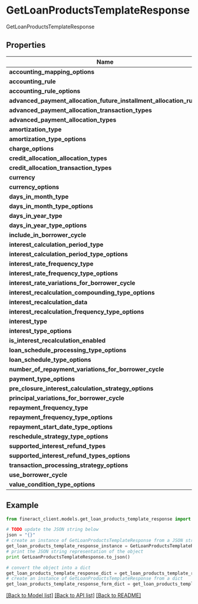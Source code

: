 # GetLoanProductsTemplateResponse

GetLoanProductsTemplateResponse

## Properties

Name | Type | Description | Notes
------------ | ------------- | ------------- | -------------
**accounting_mapping_options** | [**GetLoanProductsAccountingMappingOptions**](GetLoanProductsAccountingMappingOptions.md) |  | [optional] 
**accounting_rule** | [**GetLoanProductsAccountingRule**](GetLoanProductsAccountingRule.md) |  | [optional] 
**accounting_rule_options** | [**List[GetLoanProductsAccountingRule]**](GetLoanProductsAccountingRule.md) |  | [optional] 
**advanced_payment_allocation_future_installment_allocation_rules** | [**List[EnumOptionData]**](EnumOptionData.md) |  | [optional] 
**advanced_payment_allocation_transaction_types** | [**List[EnumOptionData]**](EnumOptionData.md) |  | [optional] 
**advanced_payment_allocation_types** | [**List[EnumOptionData]**](EnumOptionData.md) |  | [optional] 
**amortization_type** | [**GetLoanProductsAmortizationType**](GetLoanProductsAmortizationType.md) |  | [optional] 
**amortization_type_options** | [**List[GetLoanProductsAmortizationType]**](GetLoanProductsAmortizationType.md) |  | [optional] 
**charge_options** | [**List[GetLoanProductsChargeOptions]**](GetLoanProductsChargeOptions.md) |  | [optional] 
**credit_allocation_allocation_types** | [**List[EnumOptionData]**](EnumOptionData.md) |  | [optional] 
**credit_allocation_transaction_types** | [**List[EnumOptionData]**](EnumOptionData.md) |  | [optional] 
**currency** | [**GetLoanProductsTemplateCurrency**](GetLoanProductsTemplateCurrency.md) |  | [optional] 
**currency_options** | [**List[GetLoanProductsCurrencyOptions]**](GetLoanProductsCurrencyOptions.md) |  | [optional] 
**days_in_month_type** | [**GetLoansProductsDaysInMonthTemplateType**](GetLoansProductsDaysInMonthTemplateType.md) |  | [optional] 
**days_in_month_type_options** | [**List[GetLoansProductsDaysInMonthTemplateType]**](GetLoansProductsDaysInMonthTemplateType.md) |  | [optional] 
**days_in_year_type** | [**GetLoanProductsDaysInYearTemplateType**](GetLoanProductsDaysInYearTemplateType.md) |  | [optional] 
**days_in_year_type_options** | [**List[GetLoanProductsInterestTemplateType]**](GetLoanProductsInterestTemplateType.md) |  | [optional] 
**include_in_borrower_cycle** | **bool** |  | [optional] 
**interest_calculation_period_type** | [**GetLoansProductsInterestCalculationPeriodType**](GetLoansProductsInterestCalculationPeriodType.md) |  | [optional] 
**interest_calculation_period_type_options** | [**List[GetLoansProductsInterestCalculationPeriodType]**](GetLoansProductsInterestCalculationPeriodType.md) |  | [optional] 
**interest_rate_frequency_type** | [**GetLoanProductsInterestRateTemplateFrequencyType**](GetLoanProductsInterestRateTemplateFrequencyType.md) |  | [optional] 
**interest_rate_frequency_type_options** | [**List[GetLoanProductsInterestRateTemplateFrequencyType]**](GetLoanProductsInterestRateTemplateFrequencyType.md) |  | [optional] 
**interest_rate_variations_for_borrower_cycle** | **List[int]** |  | [optional] 
**interest_recalculation_compounding_type_options** | [**List[GetLoanProductsInterestRecalculationCompoundingType]**](GetLoanProductsInterestRecalculationCompoundingType.md) |  | [optional] 
**interest_recalculation_data** | [**GetLoanProductsInterestRecalculationTemplateData**](GetLoanProductsInterestRecalculationTemplateData.md) |  | [optional] 
**interest_recalculation_frequency_type_options** | [**List[GetLoanProductsInterestRecalculationCompoundingFrequencyType]**](GetLoanProductsInterestRecalculationCompoundingFrequencyType.md) |  | [optional] 
**interest_type** | [**GetLoanProductsInterestTemplateType**](GetLoanProductsInterestTemplateType.md) |  | [optional] 
**interest_type_options** | [**List[GetLoanProductsInterestTemplateType]**](GetLoanProductsInterestTemplateType.md) |  | [optional] 
**is_interest_recalculation_enabled** | **bool** |  | [optional] 
**loan_schedule_processing_type_options** | [**List[EnumOptionData]**](EnumOptionData.md) |  | [optional] 
**loan_schedule_type_options** | [**List[EnumOptionData]**](EnumOptionData.md) |  | [optional] 
**number_of_repayment_variations_for_borrower_cycle** | **List[int]** |  | [optional] 
**payment_type_options** | [**List[GetLoanProductsPaymentTypeOptions]**](GetLoanProductsPaymentTypeOptions.md) |  | [optional] 
**pre_closure_interest_calculation_strategy_options** | [**List[GetLoanProductsPreClosureInterestCalculationStrategy]**](GetLoanProductsPreClosureInterestCalculationStrategy.md) |  | [optional] 
**principal_variations_for_borrower_cycle** | **List[int]** |  | [optional] 
**repayment_frequency_type** | [**GetLoanProductsRepaymentTemplateFrequencyType**](GetLoanProductsRepaymentTemplateFrequencyType.md) |  | [optional] 
**repayment_frequency_type_options** | [**List[GetLoanProductsRepaymentTemplateFrequencyType]**](GetLoanProductsRepaymentTemplateFrequencyType.md) |  | [optional] 
**repayment_start_date_type_options** | [**List[GetLoanProductsRepaymentStartDateType]**](GetLoanProductsRepaymentStartDateType.md) |  | [optional] 
**reschedule_strategy_type_options** | [**List[GetLoanProductsRescheduleStrategyType]**](GetLoanProductsRescheduleStrategyType.md) |  | [optional] 
**supported_interest_refund_types** | [**List[StringEnumOptionData]**](StringEnumOptionData.md) |  | [optional] 
**supported_interest_refund_types_options** | [**List[StringEnumOptionData]**](StringEnumOptionData.md) |  | [optional] 
**transaction_processing_strategy_options** | [**List[GetLoanProductsTransactionProcessingStrategyOptions]**](GetLoanProductsTransactionProcessingStrategyOptions.md) |  | [optional] 
**use_borrower_cycle** | **bool** |  | [optional] 
**value_condition_type_options** | [**List[GetLoanProductsValueConditionTypeOptions]**](GetLoanProductsValueConditionTypeOptions.md) |  | [optional] 

## Example

```python
from fineract_client.models.get_loan_products_template_response import GetLoanProductsTemplateResponse

# TODO update the JSON string below
json = "{}"
# create an instance of GetLoanProductsTemplateResponse from a JSON string
get_loan_products_template_response_instance = GetLoanProductsTemplateResponse.from_json(json)
# print the JSON string representation of the object
print GetLoanProductsTemplateResponse.to_json()

# convert the object into a dict
get_loan_products_template_response_dict = get_loan_products_template_response_instance.to_dict()
# create an instance of GetLoanProductsTemplateResponse from a dict
get_loan_products_template_response_form_dict = get_loan_products_template_response.from_dict(get_loan_products_template_response_dict)
```
[[Back to Model list]](../README.md#documentation-for-models) [[Back to API list]](../README.md#documentation-for-api-endpoints) [[Back to README]](../README.md)


